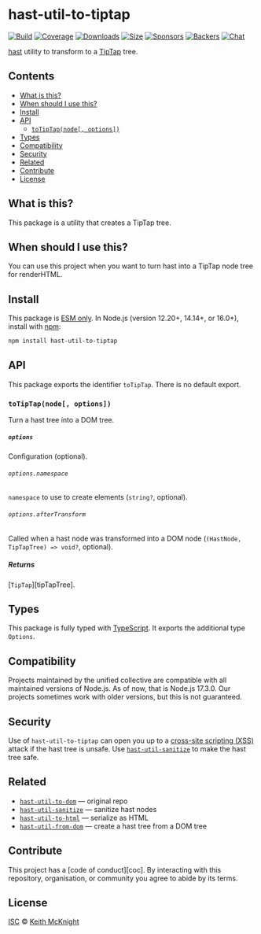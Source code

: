 # hast-util-to-tiptap

[![Build][build-badge]][build]
[![Coverage][coverage-badge]][coverage]
[![Downloads][downloads-badge]][downloads]
[![Size][size-badge]][size]
[![Sponsors][sponsors-badge]][collective]
[![Backers][backers-badge]][collective]
[![Chat][chat-badge]][chat]

[hast][] utility to transform to a [TipTap][] tree.

## Contents

*   [What is this?](#what-is-this)
*   [When should I use this?](#when-should-i-use-this)
*   [Install](#install)
*   [API](#api)
    *   [`toTipTap(node[, options])`](#totiptapnode-options)
*   [Types](#types)
*   [Compatibility](#compatibility)
*   [Security](#security)
*   [Related](#related)
*   [Contribute](#contribute)
*   [License](#license)

## What is this?

This package is a utility that creates a TipTap tree.

## When should I use this?

You can use this project when you want to turn hast into a
TipTap node tree for renderHTML.

## Install

This package is [ESM only][esm].
In Node.js (version 12.20+, 14.14+, or 16.0+), install with [npm][]:

```sh
npm install hast-util-to-tiptap
```

## API

This package exports the identifier `toTipTap`.
There is no default export.

### `toTipTap(node[, options])`

Turn a hast tree into a DOM tree.

##### `options`

Configuration (optional).

###### `options.namespace`

`namespace` to use to create elements (`string?`, optional).

###### `options.afterTransform`

Called when a hast node was transformed into a DOM node
(`(HastNode, TipTapTree) => void?`, optional).

##### Returns

\[`TipTap`]\[tipTapTree].

## Types

This package is fully typed with [TypeScript][].
It exports the additional type `Options`.

## Compatibility

Projects maintained by the unified collective are compatible with all maintained
versions of Node.js.
As of now, that is Node.js 17.3.0.
Our projects sometimes work with older versions, but this is not guaranteed.

## Security

Use of `hast-util-to-tiptap` can open you up to a
[cross-site scripting (XSS)][xss] attack if the hast tree is unsafe.
Use [`hast-util-sanitize`][hast-util-sanitize] to make the hast tree safe.

## Related

*   [`hast-util-to-dom`](https://github.com/syntax-tree/hast-util-to-dom)
    — original repo
*   [`hast-util-sanitize`](https://github.com/syntax-tree/hast-util-sanitize)
    — sanitize hast nodes
*   [`hast-util-to-html`](https://github.com/syntax-tree/hast-util-to-html)
    — serialize as HTML
*   [`hast-util-from-dom`](https://github.com/syntax-tree/hast-util-from-dom)
    — create a hast tree from a DOM tree

## Contribute

This project has a \[code of conduct]\[coc].
By interacting with this repository, organisation, or community you agree to
abide by its terms.

## License

[ISC][license] © [Keith McKnight][author]

<!-- Definitions -->

[build-badge]: https://github.com/firtozb/hast-util-to-tiptap/workflows/main/badge.svg

[build]: https://github.com/firtozb/hast-util-to-tiptap/actions

[coverage-badge]: https://img.shields.io/codecov/c/github/firtozb/hast-util-to-tiptap.svg

[coverage]: https://codecov.io/github/firtozb/hast-util-to-tiptap

[downloads-badge]: https://img.shields.io/npm/dm/hast-util-to-tiptap.svg

[downloads]: https://www.npmjs.com/package/hast-util-to-tiptap

[size-badge]: https://img.shields.io/bundlephobia/minzip/hast-util-to-tiptap.svg

[size]: https://bundlephobia.com/result?p=hast-util-to-tiptap

[sponsors-badge]: https://opencollective.com/unified/sponsors/badge.svg

[backers-badge]: https://opencollective.com/unified/backers/badge.svg

[collective]: https://opencollective.com/unified

[chat-badge]: https://img.shields.io/badge/chat-discussions-success.svg

[chat]: https://github.com/firtozb/unist/discussions

[npm]: https://docs.npmjs.com/cli/install

[esm]: https://gist.github.com/sindresorhus/a39789f98801d908bbc7ff3ecc99d99c

[typescript]: https://www.typescriptlang.org

[license]: license

[author]: https://keith.mcknig.ht

[hast]: https://github.com/syntax-tree/hast

[tiptap]: https://tiptap.dev/guide/custom-extensions#render-html

[xss]: https://en.wikipedia.org/wiki/Cross-site_scripting

[hast-util-sanitize]: https://github.com/syntax-tree/hast-util-sanitize
